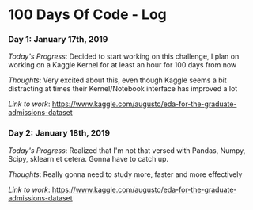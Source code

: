 # 100 Days Of Code - Log

### Day 1: January 17th, 2019

*Today's Progress*: Decided to start working on this challenge, I plan on working on a Kaggle Kernel for at least an hour for 100 days from now

*Thoughts*: Very excited about this, even though Kaggle seems a bit distracting at times their Kernel/Notebook interface has improved a lot

*Link to work*: https://www.kaggle.com/augusto/eda-for-the-graduate-admissions-dataset


### Day 2: January 18th, 2019

*Today's Progress*: Realized that I'm not that versed with Pandas, Numpy, Scipy, sklearn et cetera. Gonna have to catch up.

*Thoughts*: Really gonna need to study more, faster and more effectively

*Link to work*: https://www.kaggle.com/augusto/eda-for-the-graduate-admissions-dataset
